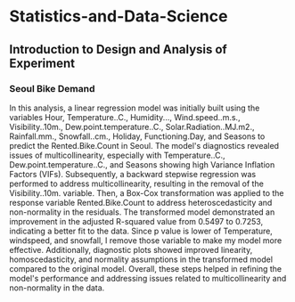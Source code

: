 # Statistics-and-Data-Science
## Introduction to Design and Analysis of Experiment
### Seoul Bike Demand
In this analysis, a linear regression model was initially built using the variables Hour, Temperature..C., Humidity..., Wind.speed..m.s., Visibility..10m., Dew.point.temperature..C., Solar.Radiation..MJ.m2., Rainfall.mm., Snowfall..cm., Holiday, Functioning.Day, and Seasons to predict the Rented.Bike.Count in Seoul. The model's diagnostics revealed issues of multicollinearity, especially with Temperature..C., Dew.point.temperature..C., and Seasons showing high Variance Inflation Factors (VIFs). Subsequently, a backward stepwise regression was performed to address multicollinearity, resulting in the removal of the Visibility..10m. variable. Then, a Box-Cox transformation was applied to the response variable Rented.Bike.Count to address heteroscedasticity and non-normality in the residuals. The transformed model demonstrated an improvement in the adjusted R-squared value from 0.5497 to 0.7253, indicating a better fit to the data. Since p value is lower of Temperature, windspeed, and snowfall, I remove those variable to make my model more effective. Additionally, diagnostic plots showed improved linearity, homoscedasticity, and normality assumptions in the transformed model compared to the original model. Overall, these steps helped in refining the model's performance and addressing issues related to multicollinearity and non-normality in the data.

